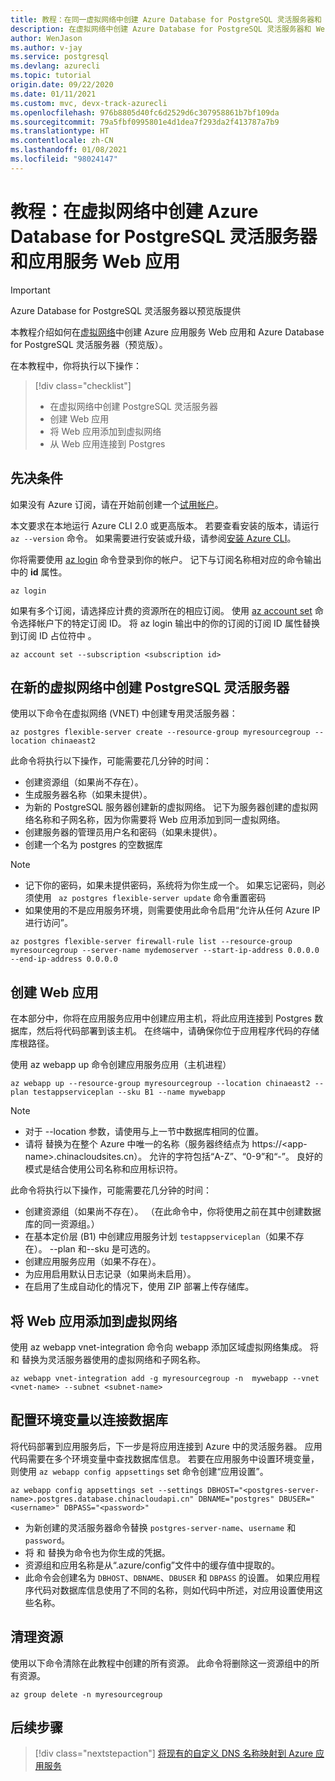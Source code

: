 ```yaml
---
title: 教程：在同一虚拟网络中创建 Azure Database for PostgreSQL 灵活服务器和 Azure 应用服务 Web 应用
description: 在虚拟网络中创建 Azure Database for PostgreSQL 灵活服务器和 Web 应用的快速入门指南
author: WenJason
ms.author: v-jay
ms.service: postgresql
ms.devlang: azurecli
ms.topic: tutorial
origin.date: 09/22/2020
ms.date: 01/11/2021
ms.custom: mvc, devx-track-azurecli
ms.openlocfilehash: 976b8805d40fc6d2529d6c307958861b7bf109da
ms.sourcegitcommit: 79a5fbf0995801e4d1dea7f293da2f413787a7b9
ms.translationtype: HT
ms.contentlocale: zh-CN
ms.lasthandoff: 01/08/2021
ms.locfileid: "98024147"
---
```

# <a name="tutorial-create-an-azure-database-for-postgresql---flexible-server-with-app-services-web-app-in-virtual-network"></a>教程：在虚拟网络中创建 Azure Database for PostgreSQL 灵活服务器和应用服务 Web 应用

> [!IMPORTANT]
> Azure Database for PostgreSQL 灵活服务器以预览版提供

本教程介绍如何在[虚拟网络](../../virtual-network/virtual-networks-overview.md)中创建 Azure 应用服务 Web 应用和 Azure Database for PostgreSQL 灵活服务器（预览版）。

在本教程中，你将执行以下操作：
>[!div class="checklist"]
> * 在虚拟网络中创建 PostgreSQL 灵活服务器
> * 创建 Web 应用
> * 将 Web 应用添加到虚拟网络
> * 从 Web 应用连接到 Postgres 

## <a name="prerequisites"></a>先决条件

如果没有 Azure 订阅，请在开始前创建一个[试用帐户](https://www.microsoft.com/china/azure/index.html?fromtype=cn)。

本文要求在本地运行 Azure CLI 2.0 或更高版本。 若要查看安装的版本，请运行 `az --version` 命令。 如果需要进行安装或升级，请参阅[安装 Azure CLI](/cli/install-azure-cli)。

你将需要使用 [az login](/cli/authenticate-azure-cli) 命令登录到你的帐户。 记下与订阅名称相对应的命令输出中的 **id** 属性。

```azurecli
az login
```

如果有多个订阅，请选择应计费的资源所在的相应订阅。 使用 [az account set](/cli/account) 命令选择帐户下的特定订阅 ID。 将 az login 输出中的你的订阅的订阅 ID 属性替换到订阅 ID 占位符中 。

```azurecli
az account set --subscription <subscription id>
```

## <a name="create-a-postgresql-flexible-server-in-a-new-virtual-network"></a>在新的虚拟网络中创建 PostgreSQL 灵活服务器

使用以下命令在虚拟网络 (VNET) 中创建专用灵活服务器：
```azurecli
az postgres flexible-server create --resource-group myresourcegroup --location chinaeast2
```
此命令将执行以下操作，可能需要花几分钟的时间：

- 创建资源组（如果尚不存在）。
- 生成服务器名称（如果未提供）。
- 为新的 PostgreSQL 服务器创建新的虚拟网络。 记下为服务器创建的虚拟网络名称和子网名称，因为你需要将 Web 应用添加到同一虚拟网络。
- 创建服务器的管理员用户名和密码（如果未提供）。
- 创建一个名为 postgres 的空数据库

> [!NOTE]
> - 记下你的密码，如果未提供密码，系统将为你生成一个。 如果忘记密码，则必须使用 ``` az postgres flexible-server update``` 命令重置密码
> - 如果使用的不是应用服务环境，则需要使用此命令启用“允许从任何 Azure IP 进行访问”。 
>  ```azurecli
>  az postgres flexible-server firewall-rule list --resource-group myresourcegroup --server-name mydemoserver --start-ip-address 0.0.0.0 --end-ip-address 0.0.0.0
>  ```


## <a name="create-a-web-app"></a>创建 Web 应用
在本部分中，你将在应用服务应用中创建应用主机，将此应用连接到 Postgres 数据库，然后将代码部署到该主机。 在终端中，请确保你位于应用程序代码的存储库根路径。

使用 az webapp up 命令创建应用服务应用（主机进程）

```azurecli
az webapp up --resource-group myresourcegroup --location chinaeast2 --plan testappserviceplan --sku B1 --name mywebapp
```

> [!NOTE]
> - 对于 --location 参数，请使用与上一节中数据库相同的位置。
> - 请将 <app-name> 替换为在整个 Azure 中唯一的名称（服务器终结点为 https://\<app-name>.chinacloudsites.cn）。 <app-name> 允许的字符包括“A-Z”、“0-9”和“-”。 良好的模式是结合使用公司名称和应用标识符。

此命令将执行以下操作，可能需要花几分钟的时间：

- 创建资源组（如果尚不存在）。 （在此命令中，你将使用之前在其中创建数据库的同一资源组。）
- 在基本定价层 (B1) 中创建应用服务计划 ```testappserviceplan```（如果不存在）。 --plan 和--sku 是可选的。
- 创建应用服务应用（如果不存在）。
- 为应用启用默认日志记录（如果尚未启用）。
- 在启用了生成自动化的情况下，使用 ZIP 部署上传存储库。

## <a name="add-the-web-app-to-the-virtual-network"></a>将 Web 应用添加到虚拟网络
使用 az webapp vnet-integration 命令向 webapp 添加区域虚拟网络集成。 将 <vnet-name> 和 <subnet-name> 替换为灵活服务器使用的虚拟网络和子网名称。

```azurecli
az webapp vnet-integration add -g myresourcegroup -n  mywebapp --vnet <vnet-name> --subnet <subnet-name>
```

## <a name="configure-environment-variables-to-connect-the-database"></a>配置环境变量以连接数据库
将代码部署到应用服务后，下一步是将应用连接到 Azure 中的灵活服务器。 应用代码需要在多个环境变量中查找数据库信息。 若要在应用服务中设置环境变量，则使用 ```az webapp config appsettings``` set 命令创建“应用设置”。

```azurecli
az webapp config appsettings set --settings DBHOST="<postgres-server-name>.postgres.database.chinacloudapi.cn" DBNAME="postgres" DBUSER="<username>" DBPASS="<password>"
```


- 为新创建的灵活服务器命令替换 ```postgres-server-name```、```username``` 和 ```password```。
- 将 <username> 和 <password> 替换为命令也为你生成的凭据。
- 资源组和应用名称是从“.azure/config”文件中的缓存值中提取的。
- 此命令会创建名为 ```DBHOST```、```DBNAME```、```DBUSER``` 和 ```DBPASS``` 的设置。 如果应用程序代码对数据库信息使用了不同的名称，则如代码中所述，对应用设置使用这些名称。

## <a name="clean-up-resources"></a>清理资源

使用以下命令清除在此教程中创建的所有资源。 此命令将删除这一资源组中的所有资源。

```azurecli
az group delete -n myresourcegroup
```


## <a name="next-steps"></a>后续步骤
> [!div class="nextstepaction"]
> [将现有的自定义 DNS 名称映射到 Azure 应用服务](../../app-service/app-service-web-tutorial-custom-domain.md)